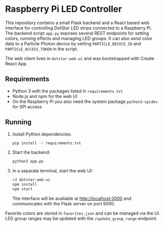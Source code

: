 # Raspberry Pi LED Controller

This repository contains a small Flask backend and a React based web interface
for controlling DotStar LED strips connected to a Raspberry Pi. The backend
script `app.py` exposes several REST endpoints for setting
colors, running effects and managing LED groups. It can also send color data to
a Particle Photon device by setting `PARTICLE_DEVICE_ID` and
`PARTICLE_ACCESS_TOKEN` in the script.

The web client lives in `dotstar-web-ui` and was bootstrapped with
Create React App.

## Requirements

- Python 3 with the packages listed in `requirements.txt`
- Node.js and npm for the web UI
- On the Raspberry Pi you also need the system package `python3-spidev` for SPI
  access

## Running

1. Install Python dependencies:
   ```bash
   pip install -r requirements.txt
   ```
2. Start the backend:
   ```bash
   python3 app.py
   ```
3. In a separate terminal, start the web UI:
   ```bash
   cd dotstar-web-ui
   npm install
   npm start
   ```
   The interface will be available at <http://localhost:3000> and communicates
   with the Flask server on port 5000.

Favorite colors are stored in `favorites.json` and can be managed via the UI.
LED group ranges may be updated with the `/update_group_range` endpoint.

